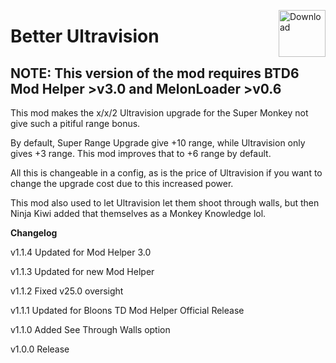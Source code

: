<a href="https://github.com/doombubbles/better-ultra-vision/releases/latest/download/BetterUltraVision.dll"><img align="right" alt="Download" height="75" src="https://github.com/doombubbles/BTD6-Mods/blob/main/download.png?raw=true"></a>

# Better Ultravision

## NOTE: This version of the mod requires BTD6 Mod Helper >v3.0 and MelonLoader >v0.6

This mod makes the x/x/2 Ultravision upgrade for the Super Monkey not give such a pitiful range bonus.

By default, Super Range Upgrade give +10 range, while Ultravision only gives +3 range. This mod improves that to +6 range by default.

All this is changeable in a config, as is the price of Ultravision if you want to change the upgrade cost due to this increased power.

This mod also used to let Ultravision let them shoot through walls, but then Ninja Kiwi added that themselves as a Monkey Knowledge lol.

**Changelog**

v1.1.4 Updated for Mod Helper 3.0

v1.1.3 Updated for new Mod Helper

v1.1.2 Fixed v25.0 oversight

v1.1.1 Updated for Bloons TD Mod Helper Official Release

v1.1.0 Added See Through Walls option

v1.0.0 Release
